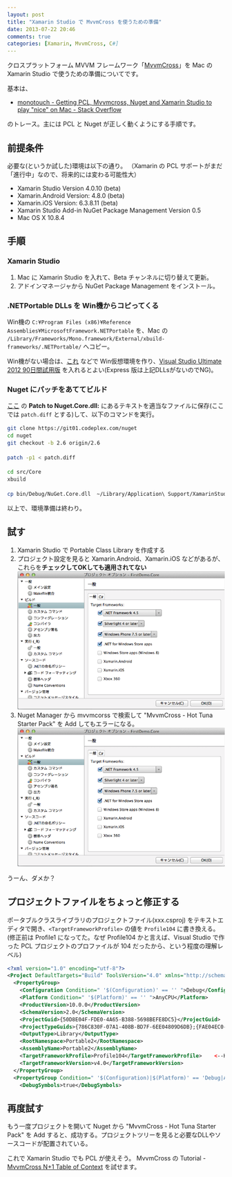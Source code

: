 ```yaml
---
layout: post
title: "Xamarin Studio で MvvmCross を使うための準備"
date: 2013-07-22 20:46
comments: true
categories: [Xamarin, MvvmCross, C#]
---
```

クロスプラットフォーム MVVM フレームワーク「[MvvmCross](https://github.com/slodge/MvvmCross)」を Mac の Xamarin Studio で使うための準備についてです。
<!--more-->
基本は、

* [monotouch - Getting PCL, Mvvmcross, Nuget and Xamarin Studio to play "nice" on Mac - Stack Overflow](http://stackoverflow.com/questions/17653208/getting-pcl-mvvmcross-nuget-and-xamarin-studio-to-play-nice-on-mac)

のトレース。主には PCL と Nuget が正しく動くようにする手順です。

## 前提条件

必要な(というか試した)環境は以下の通り。
（Xamarin の PCL サポートがまだ「進行中」なので、将来的には変わる可能性大）

* Xamarin Studio Version 4.0.10 (beta)
* Xamarin.Android Version: 4.8.0 (beta)
* Xamarin.iOS Version: 6.3.8.11 (beta)
* Xamarin Studio Add-in NuGet Package Management Version 0.5
* Mac OS X 10.8.4

## 手順

### Xamarin Studio

1. Mac に Xamarin Studio を入れて、Beta チャンネルに切り替えて更新。
2. アドインマネージャから NuGet Package Management をインストール。

### .NETPortable DLLs を Win機からコピってくる

Win機の ``C:¥Program Files (x86)¥Reference Assemblies¥MicrosoftFramework.NETPortable`` を、Mac の ``/Library/Frameworks/Mono.framework/External/xbuild-frameworks/.NETPortable/`` へコピー。 

Win機がない場合は、[これ](http://amay077.github.io/blog/2013/07/21/building-testing-environment-for-mac-using-ietestdrive/) などで Win仮想環境を作り、[Visual Studio Ultimate 2012 90日間試用版](http://www.microsoft.com/visualstudio/jpn/downloads) を入れるとよい(Express 版は上記DLLsがないのでNG)。

### Nuget にパッチをあててビルド

[ここ](http://stackoverflow.com/questions/17653208/getting-pcl-mvvmcross-nuget-and-xamarin-studio-to-play-nice-on-mac) の **Patch to Nuget.Core.dll:** にあるテキストを適当なファイルに保存(ここでは ``patch.diff`` とする)して、以下のコマンドを実行。

```sh
git clone https://git01.codeplex.com/nuget
cd nuget
git checkout -b 2.6 origin/2.6 

patch -p1 < patch.diff

cd src/Core
xbuild

cp bin/Debug/NuGet.Core.dll  ~/Library/Application\ Support/XamarinStudio-4.0/LocalInstall/Addins/MonoDevelop.PackageManagement.0.5/NuGet.Core.dll
``` 

以上で、環境準備は終わり。

## 試す

1. Xamarin Studio で Portable Class Library を作成する
2. プロジェクト設定を見ると Xamarin.Android、Xamarin.iOS などがあるが、これらを**チェックしてOKしても適用されてない** ![img1](/assets/images/posts/using_pcl_on_xamarin_studio01.png)
3. Nuget Manager から mvvmcorss で検索して "MvvmCross - Hot Tuna  Starter Pack" を Add してもエラーになる。![img1](/assets/images/posts/using_pcl_on_xamarin_studio02.png)

うーん、ダメか？

## プロジェクトファイルをちょっと修正する

ポータブルクラスライブラリのプロジェクトファイル(xxx.csproj) をテキストエディタで開き、``<TargetFrameworkProfile>`` の値を ``Profile104`` に書き換える。(修正前は Profile1 になってた。なぜ Profile104 かと言えば、Visual Studio で作った PCL プロジェクトのプロファイルが 104 だったから、という程度の理解レベル)

```xml xxx.csproj
<?xml version="1.0" encoding="utf-8"?>
<Project DefaultTargets="Build" ToolsVersion="4.0" xmlns="http://schemas.microsoft.com/developer/msbuild/2003">
  <PropertyGroup>
    <Configuration Condition=" '$(Configuration)' == '' ">Debug</Configuration>
    <Platform Condition=" '$(Platform)' == '' ">AnyCPU</Platform>
    <ProductVersion>10.0.0</ProductVersion>
    <SchemaVersion>2.0</SchemaVersion>
    <ProjectGuid>{50D8E04F-FDE0-4A65-B388-5698BEFE8DC5}</ProjectGuid>
    <ProjectTypeGuids>{786C830F-07A1-408B-BD7F-6EE04809D6DB};{FAE04EC0-301F-11D3-BF4B-00C04F79EFBC}</ProjectTypeGuids>
    <OutputType>Library</OutputType>
    <RootNamespace>Portable2</RootNamespace>
    <AssemblyName>Portable2</AssemblyName>
    <TargetFrameworkProfile>Profile104</TargetFrameworkProfile>    <--Here!!!!!
    <TargetFrameworkVersion>v4.0</TargetFrameworkVersion>
  </PropertyGroup>
  <PropertyGroup Condition=" '$(Configuration)|$(Platform)' == 'Debug|AnyCPU' ">
    <DebugSymbols>true</DebugSymbols>
```

## 再度試す

もう一度プロジェクトを開いて Nuget から "MvvmCross - Hot Tuna  Starter Pack" を Add すると、成功する。プロジェクトツリーを見ると必要なDLLやソースコードが配置されている。


これで Xamarin Studio でも PCL が使えそう。
MvvmCross の Tutorial - [MvvmCross N+1 Table of Context](http://mvvmcross.wordpress.com/) を試せます。
